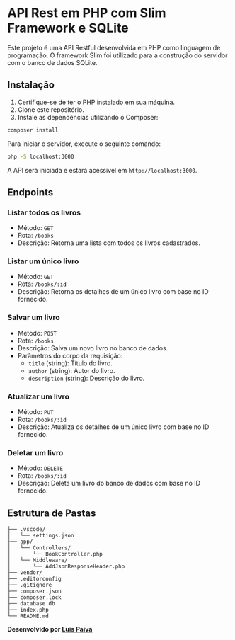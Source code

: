 # API Rest em PHP com Slim Framework e SQLite

Este projeto é uma API Restful desenvolvida em PHP como linguagem de programação. O framework Slim foi utilizado para a construção do servidor com o banco de dados SQLite.

## Instalação

1. Certifique-se de ter o PHP instalado em sua máquina.
2. Clone este repositório.
3. Instale as dependências utilizando o Composer:
```bash
composer install
```

Para iniciar o servidor, execute o seguinte comando:

```bash
php -S localhost:3000
```

A API será iniciada e estará acessível em `http://localhost:3000`.

## Endpoints

### Listar todos os livros

- Método: `GET`
- Rota: `/books`
- Descrição: Retorna uma lista com todos os livros cadastrados.

### Listar um único livro

- Método: `GET`
- Rota: `/books/:id`
- Descrição: Retorna os detalhes de um único livro com base no ID fornecido.

### Salvar um livro

- Método: `POST`
- Rota: `/books`
- Descrição: Salva um novo livro no banco de dados.
- Parâmetros do corpo da requisição:
  - `title` (string): Título do livro.
  - `author` (string): Autor do livro.
  - `description` (string): Descrição do livro.

### Atualizar um livro

- Método: `PUT`
- Rota: `/books/:id`
- Descrição: Atualiza os detalhes de um único livro com base no ID fornecido.

### Deletar um livro

- Método: `DELETE`
- Rota: `/books/:id`
- Descrição: Deleta um livro do banco de dados com base no ID fornecido.

## Estrutura de Pastas
```
├── .vscode/
│   └── settings.json
├── app/
│   └── Controllers/
│       └── BookController.php
│   └── Middleware/
│       └── AddJsonResponseHeader.php
├── vendor/
├── .editorconfig
├── .gitignore
├── composer.json
├── composer.lock
├── database.db
├── index.php
└── README.md
```

**Desenvolvido por [Luis Paiva](https://github.com/luispaiva)**
